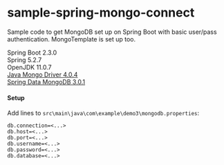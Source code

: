 # sample-spring-mongo-connect
Sample code to get MongoDB set up on Spring Boot with basic user/pass authentication. MongoTemplate is set up too.

Spring Boot 2.3.0  
Spring 5.2.7  
OpenJDK 11.0.7  
[Java Mongo Driver 4.0.4](https://mongodb.github.io/mongo-java-driver/4.0/driver/getting-started/installation/)  
[Spring Data MongoDB 3.0.1](https://mvnrepository.com/artifact/org.springframework.data/spring-data-mongodb/3.0.1.RELEASE)  

#### Setup

Add lines to `src\main\java\com\example\demo3\mongodb.properties`:

```
db.connection=<...>
db.host=<...>
db.port=<...>
db.username=<...>
db.password=<...>
db.database=<...>
```
